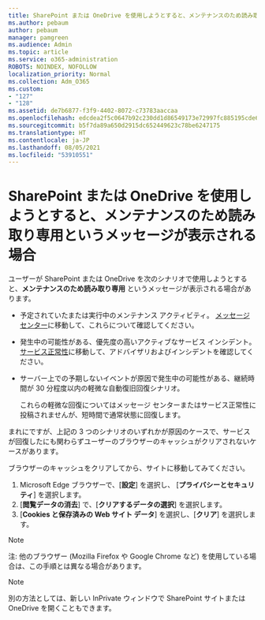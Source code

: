 ```yaml
---
title: SharePoint または OneDrive を使用しようとすると、メンテナンスのため読み取り専用というメッセージが表示される場合
ms.author: pebaum
author: pebaum
manager: pamgreen
ms.audience: Admin
ms.topic: article
ms.service: o365-administration
ROBOTS: NOINDEX, NOFOLLOW
localization_priority: Normal
ms.collection: Adm_O365
ms.custom:
- "127"
- "128"
ms.assetid: de7b6877-f3f9-4402-8072-c73783aaccaa
ms.openlocfilehash: edcdea2f5c0647b92c230dd1d86549173e72997fc885195cde688b3b17710a2c
ms.sourcegitcommit: b5f7da89a650d2915dc652449623c78be6247175
ms.translationtype: HT
ms.contentlocale: ja-JP
ms.lasthandoff: 08/05/2021
ms.locfileid: "53910551"
---
```

# <a name="read-only-for-maintenance-message-when-attempting-to-use-sharepoint-or-onedrive"></a>SharePoint または OneDrive を使用しようとすると、メンテナンスのため読み取り専用というメッセージが表示される場合

ユーザーが SharePoint または OneDrive を次のシナリオで使用しようとすると、**メンテナンスのため読み取り専用** というメッセージが表示される場合があります。 

-   予定されていたまたは実行中のメンテナンス アクティビティ。  [メッセージ センター](https://portal.office.com/adminportal/home#/messagecenter)に移動して、これらについて確認してください。
-   発生中の可能性がある、優先度の高いアクティブなサービス インシデント。 [サービス正常性](https://portal.office.com/adminportal/home#/servicehealth)に移動して、アドバイザリおよびインシデントを確認してください。
-   サーバー上での予期しないイベントが原因で発生中の可能性がある、継続時間が 30 分程度以内の軽微な自動復旧回復シナリオ。 
    
    これらの軽微な回復についてはメッセージ センターまたはサービス正常性に投稿されませんが、短時間で通常状態に回復します。

まれにですが、上記の 3 つのシナリオのいずれかが原因のケースで、サービスが回復したにも関わらずユーザーのブラウザーのキャッシュがクリアされないケースがあります。

ブラウザーのキャッシュをクリアしてから、サイトに移動してみてください。

1. Microsoft Edge ブラウザーで、[**設定**] を選択し、 [**プライバシーとセキュリティ**] を選択します。
2. [**閲覧データの消去**] で、[**クリアするデータの選択**] を選択します。
3. [**Cookies と保存済みの Web サイト データ**] を選択し、[**クリア**] を選択します。

>[!Note] 
> 注: 他のブラウザー (Mozilla Firefox や Google Chrome など) を使用している場合は、この手順とは異なる場合があります。

>[!Note] 
> 別の方法としては、新しい InPrivate ウィンドウで SharePoint サイトまたは OneDrive を開くこともできます。